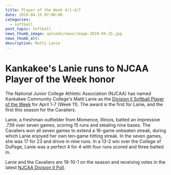 ```yaml
---
title: Player of the Week 4/1-4/7
date: 2019-04-15 07:00:00
categories:
  - softball
post_topic: Softball
news_thumb_image: uploads/news/image-2019-04-15.jpg
news_thumb_alt:
description: Matti Lanie
---
```


# Kankakee's Lanie runs to NJCAA Player of the Week honor

The National Junior College Athletic Association (NJCAA) has named Kankakee Community College's Matti Lanie as the [Division II Softball Player of the Week](http://njcaa.org/general/2018-19/POTW_Hub/Player_of_the_Week) for April 1-7 (Week 11). The award is the first for Lanie, and the first this season for the Cavaliers.

Lanie, a freshman outfielder from Momence, Illinois, batted an impressive .739 over seven games, scoring 15 runs and stealing nine bases. The Cavaliers won all seven games to extend a 16-game unbeaten streak, during which Lanie enjoyed her own ten-game hitting streak. In the seven games, she was 17 for 23 and drove in nine runs. In a 13-2 win over the College of DuPage, Lanie was a perfect 4 for 4 with four runs scored and three batted in.

Lanie and the Cavaliers are 19-10-1 on the season and receiving votes in the latest [NJCAA Division II Poll](http://njcaa.org/sports/sball/2018-19/div2/polls).
